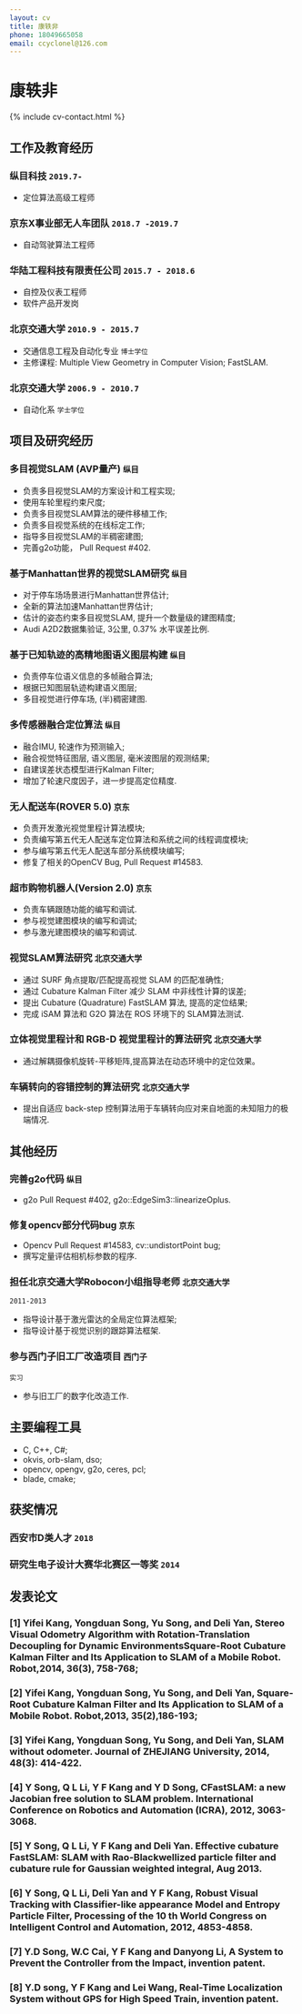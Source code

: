```yaml
---
layout: cv
title: 康轶非 
phone: 18049665058
email: ccyclonel@126.com
---
```

# 康轶非

<!--
include contact information from the front matter
Supported arguments:
    - homepage: url, text
    - phone
    - email
-->
{% include cv-contact.html %}

## 工作及教育经历
### __纵目科技__ `2019.7-`
- 定位算法高级工程师   

### __京东X事业部无人车团队__ `2018.7 -2019.7`
- 自动驾驶算法工程师

### __华陆工程科技有限责任公司__ `2015.7 - 2018.6`
- 自控及仪表工程师
- 软件产品开发岗

### __北京交通大学__ `2010.9 - 2015.7`
- 交通信息工程及自动化专业 `博士学位`
- 主修课程: Multiple View Geometry in Computer Vision; FastSLAM.

### __北京交通大学__ `2006.9 - 2010.7`
- 自动化系 `学士学位`

## 项目及研究经历
### __多目视觉SLAM (AVP量产)__ `纵目`
- 负责多目视觉SLAM的方案设计和工程实现;
- 使用车轮里程约束尺度;
- 负责多目视觉SLAM算法的硬件移植工作;
- 负责多目视觉系统的在线标定工作;
- 指导多目视觉SLAM的半稠密建图;
- 完善g2o功能， Pull Request #402.

### __基于Manhattan世界的视觉SLAM研究__ `纵目`
- 对于停车场场景进行Manhattan世界估计;
- 全新的算法加速Manhattan世界估计;
- 估计的姿态约束多目视觉SLAM, 提升一个数量级的建图精度;
- Audi A2D2数据集验证, 3公里, 0.37% 水平误差比例.

### __基于已知轨迹的高精地图语义图层构建__ `纵目`
- 负责停车位语义信息的多帧融合算法;
- 根据已知图层轨迹构建语义图层;
- 多目视觉进行停车场, (半)稠密建图.

### __多传感器融合定位算法__ `纵目`
- 融合IMU, 轮速作为预测输入;
- 融合视觉特征图层, 语义图层, 毫米波图层的观测结果;
- 自建误差状态模型进行Kalman Filter;
- 增加了轮速尺度因子，进一步提高定位精度.

### __无人配送车(ROVER 5.0)__ `京东`
- 负责开发激光视觉里程计算法模块;
- 负责编写第五代无人配送车定位算法和系统之间的线程调度模块;
- 参与编写第五代无人配送车部分系统模块编写;
- 修复了相关的OpenCV Bug, Pull Request #14583.

### __超市购物机器人(Version 2.0)__  `京东`
- 负责车辆跟随功能的编写和调试.
- 参与视觉建图模块的编写和调试;
- 参与激光建图模块的编写和调试.

### __视觉SLAM算法研究__ `北京交通大学`
- 通过 SURF 角点提取/匹配提高视觉 SLAM 的匹配准确性;
- 通过 Cubature Kalman Filter 减少 SLAM 中非线性计算的误差;
- 提出 Cubature (Quadrature) FastSLAM 算法, 提高的定位结果;
- 完成 iSAM 算法和 G2O 算法在 ROS 环境下的 SLAM算法测试.

### __立体视觉里程计和 RGB-D 视觉里程计的算法研究__ `北京交通大学`
- 通过解耦摄像机旋转-平移矩阵,提高算法在动态环境中的定位效果。

### __车辆转向的容错控制的算法研究__ `北京交通大学`
- 提出自适应 back-step 控制算法用于车辆转向应对来自地面的未知阻力的极端情况.

## 其他经历

### __完善g2o代码__ `纵目`
- g2o Pull Request #402, g2o::EdgeSim3::linearizeOplus.

### __修复opencv部分代码bug__ `京东`
- Opencv Pull Request #14583, cv::undistortPoint bug;
- 撰写定量评估相机标参数的程序.

### __担任北京交通大学Robocon小组指导老师__ `北京交通大学`
```
2011-2013
```
- 指导设计基于激光雷达的全局定位算法框架;
- 指导设计基于视觉识别的跟踪算法框架.

### __参与西门子旧工厂改造项目__  `西门子`
```
实习
```
- 参与旧工厂的数字化改造工作.

## 主要编程工具
- C, C++, C#;
- okvis, orb-slam, dso;
- opencv, opengv, g2o, ceres, pcl;
- blade, cmake;

## 获奖情况

### 西安市D类人才 `2018`

### 研究生电子设计大赛华北赛区一等奖 `2014`

## 发表论文

### [1] __Yifei Kang__, Yongduan Song, Yu Song, and Deli Yan, Stereo Visual Odometry Algorithm with Rotation-Translation Decoupling for Dynamic EnvironmentsSquare-Root Cubature Kalman Filter and Its Application to SLAM of a Mobile Robot. Robot,2014, 36(3), 758-768;
### [2] __Yifei Kang__, Yongduan Song, Yu Song, and Deli Yan, Square-Root Cubature Kalman Filter and Its Application to SLAM of a Mobile Robot. Robot,2013, 35(2),186-193;
### [3] __Yifei Kang__, Yongduan Song, Yu Song, and Deli Yan, SLAM without odometer. Journal of ZHEJIANG University, 2014, 48(3): 414-422.
### [4] Y Song, Q L Li, __Y F Kang__ and Y D Song, CFastSLAM: a new Jacobian free solution to SLAM problem. International Conference on Robotics and Automation (__ICRA__), 2012, 3063-3068.
### [5] Y Song, Q L Li, __Y F Kang__ and Deli Yan. Effective cubature FastSLAM: SLAM with Rao-Blackwellized particle filter and cubature rule for Gaussian weighted integral, Aug 2013.
### [6] Y Song, Q L Li, Deli Yan and __Y F Kang__, Robust Visual Tracking with Classifier-like appearance Model and Entropy Particle Filter, Processing of the 10 th World Congress on Intelligent Control and Automation, 2012, 4853-4858.
### [7] Y.D Song, W.C Cai, __Y F Kang__ and Danyong Li, A System to Prevent the Controller from the Impact, invention patent.
### [8] Y.D song, __Y F Kang__ and Lei Wang, Real-Time Localization System without GPS for High Speed Train, invention patent.


<!-- ### Footer

Last updated: May 2013 -->
